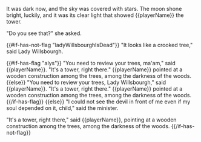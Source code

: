 It was dark now, and the sky was covered with stars. The moon shone bright, luckily, and it was its clear light that showed {{playerName}} the tower.

"Do you see that?" she asked.

{{#if-has-not-flag "ladyWillsbourghIsDead"}}
"It looks like a crooked tree," said Lady Willsbourgh.

{{#if-has-flag "alys"}}
"You need to review your trees, ma'am," said {{playerName}}. "It's a tower, right there." {{playerName}} pointed at a wooden construction among the trees, among the darkness of the woods.
{{else}}
"You need to review your trees, Lady Willsbourgh," said {{playerName}}. "It's a tower, right there." {{playerName}} pointed at a wooden construction among the trees, among the darkness of the woods.
{{/if-has-flag}}
{{else}}
"I could not see the devil in front of me even if my soul depended on it, child," said the minister.

"It's a tower, right there," said {{playerName}}, pointing at a wooden construction among the trees, among the darkness of the woods.
{{/if-has-not-flag}}
